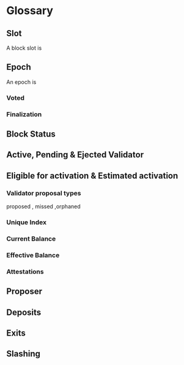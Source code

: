 # Glossary

## Slot

A block slot is

## Epoch

An epoch is

### Voted

### Finalization 

## Block Status

## Active, Pending & Ejected Validator

## Eligible for activation & Estimated activation

### Validator proposal types

proposed , missed ,orphaned

### Unique Index 

### Current Balance

### Effective Balance

### Attestations

## Proposer 

## Deposits 

## Exits

## Slashing






